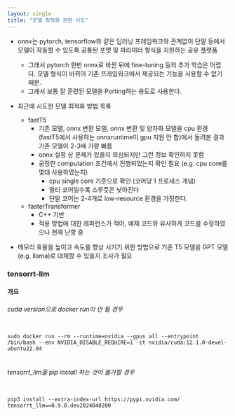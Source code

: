 ```yaml
---
layout: single
title: "모델 최적화 관련 시도"
---
```


* onnx는 pytorch, tensorflow와 같은 딥러닝 프레임워크와 관계없이 단말 등에서 모델이 작동할 수 있도록 공통된 포맷 및 파라미터 형식을 지원하는 공유 플랫폼
  * 그래서 pytorch 한번 onnx로 바뀐 뒤에 fine-tuning 등의 추가 학습은 어렵다. 모델 형식이 바뀌어 기존 프레임워크에서 제공되는 기능을 사용할 수 없기 때문. 
  * 그래서 보통 잘 훈련된 모델을 Porting하는 용도로 사용한다.
 
* 최근에 시도한 모델 최적화 방법 목록
  * fastT5
    * 기존 모델, onnx 변환 모델, onnx 변환 및 양자화 모델을 cpu 환경(fastT5에서 사용하는 onnxruntime이 gpu 지원 안 함)에서 돌려본 결과 기존 모델이 2-3배 가량 빠름
    * onnx 설정 상 문제가 있을지 의심되지만 그런 정보 확인하지 못함
    * 공정한 computation 조건에서 진행되었는지 확인 필요 (e.g. cpu core를 몇대 사용하였는지)
      * cpu single core 기준으로 확인 (코어당 1 프로세스 개념)
      * 멀티 코어일수록 스루풋은 낮아진다
      * 단말 코어는 2-4개로 low-resource 환경을 가정한다.
  * fasterTransformer
    * C++ 기반
    * 적용 방법에 대한 레퍼런스가 적어, 예제 코드와 유사하게 코드를 수정하였으나 현재 난항 중

* 메모리 효율을 높이고 속도를 향상 시키기 위한 방법으로 기존 T5 모델을 GPT 모델(e.g. llama)로 대체할 수 있을지 조사가 필요 


### tensorrt-llm
#### 개요

###### cuda version으로 docker run이 안 될 경우
<pre>
<code>
sudo docker run --rm --runtime=nvidia --gpus all --entrypoint /bin/bash --env NVIDIA_DISABLE_REQUIRE=1 -it nvidia/cuda:12.1.0-devel-ubuntu22.04
</code>
</pre>

###### tensorrt_llm을 pip install 하는 것이 불가할 경우
<pre>
<code>
pip3 install --extra-index-url https://pypi.nvidia.com/ tensorrt_llm==0.9.0.dev2024040200
</code>
</pre>
